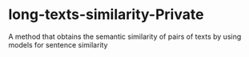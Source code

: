 # long-texts-similarity-Private
A method that obtains the semantic similarity of pairs of texts by using models for sentence similarity

